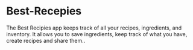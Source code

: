 # Best-Recepies
The Best Recipies app keeps track of all your recipes, ingredients, and inventory. It allows you to save ingredients, keep track of what you have, create recipes and share them..
